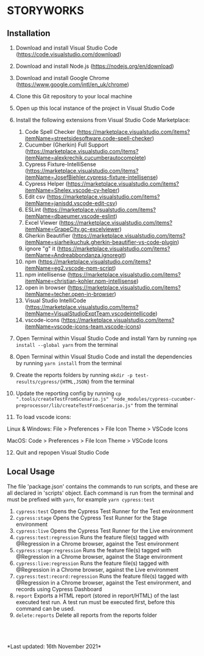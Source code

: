 # STORYWORKS

## Installation

1. Download and install Visual Studio Code (https://code.visualstudio.com/download)
2. Download and install Node.js (https://nodejs.org/en/download)
3. Download and install Google Chrome (https://www.google.com/intl/en_uk/chrome)
4. Clone this Git repository to your local machine
5. Open up this local instance of the project in Visual Studio Code
6. Install the following extensions from Visual Studio Code Marketplace:

    1. Code Spell Checker (https://marketplace.visualstudio.com/items?itemName=streetsidesoftware.code-spell-checker)
    2. Cucumber (Gherkin) Full Support (https://marketplace.visualstudio.com/items?itemName=alexkrechik.cucumberautocomplete)
    3. Cypress Fixture-IntelliSense (https://marketplace.visualstudio.com/items?itemName=JosefBiehler.cypress-fixture-intellisense)
    4. Cypress Helper (https://marketplace.visualstudio.com/items?itemName=Shelex.vscode-cy-helper)
    5. Edit csv (https://marketplace.visualstudio.com/items?itemName=janisdd.vscode-edit-csv)
    6. ESLint (https://marketplace.visualstudio.com/items?itemName=dbaeumer.vscode-eslint)
    7. Excel Viewer (https://marketplace.visualstudio.com/items?itemName=GrapeCity.gc-excelviewer)
    8. Gherkin Beautifier (https://marketplace.visualstudio.com/items?itemName=siarheikuchuk.gherkin-beautifier-vs-code-plugin)
    9. ignore "g" it (https://marketplace.visualstudio.com/items?itemName=Andreabbondanza.ignoregit)
    10. npm (https://marketplace.visualstudio.com/items?itemName=eg2.vscode-npm-script)
    11. npm intellisense (https://marketplace.visualstudio.com/items?itemName=christian-kohler.npm-intellisense)
    12. open in browser (https://marketplace.visualstudio.com/items?itemName=techer.open-in-browser)
    13. Visual Studio IntelliCode (https://marketplace.visualstudio.com/items?itemName=VisualStudioExptTeam.vscodeintellicode)
    14. vscode-icons (https://marketplace.visualstudio.com/items?itemName=vscode-icons-team.vscode-icons)

7. Open Terminal within Visual Studio Code and install Yarn by running `npm install --global yarn` from the terminal
8. Open Terminal within Visual Studio Code and install the dependencies by running `yarn install` from the terminal
9. Create the reports folders by running `mkdir -p test-results/cypress/{HTML,JSON}` from the terminal
10. Update the reporting config by running `cp ".tools/createTestFromScenario.js" "node_modules/cypress-cucumber-preprocessor/lib/createTestFromScenario.js"` from the terminal
11. To load vscode icons:

Linux & Windows: File > Preferences > File Icon Theme > VSCode Icons

MacOS: Code > Preferences > File Icon Theme > VSCode Icons

12. Quit and repopen Visual Studio Code

## Local Usage

The file 'package.json' contains the commands to run scripts, and these are all declared in 'scripts' object. Each command is run from the terminal and must be prefixed with `yarn`, for example `yarn cypress:test`

1. `cypress:test` Opens the Cypress Test Runner for the Test environment
2. `cypress:stage` Opens the Cypress Test Runner for the Stage environment
3. `cypress:live` Opens the Cypress Test Runner for the Live environment
4. `cypress:test:regression` Runs the feature file(s) tagged with @Regression in a Chrome browser, against the Test environment
5. `cypress:stage:regression` Runs the feature file(s) tagged with @Regression in a Chrome browser, against the Stage environment
6. `cypress:live:regression` Runs the feature file(s) tagged with @Regression in a Chrome browser, against the Live environment
7. `cypress:test:record:regression` Runs the feature file(s) tagged with @Regression in a Chrome browser, against the Test environment, and records using Cypress Dashboard
8. `report` Exports a HTML report (stored in report/HTML) of the last executed test run. A test run must be executed first, before this command can be used.
9. `delete:reports` Delete all reports from the reports folder
<br>
<br>
<br>
*Last updated: 16th November 2021*